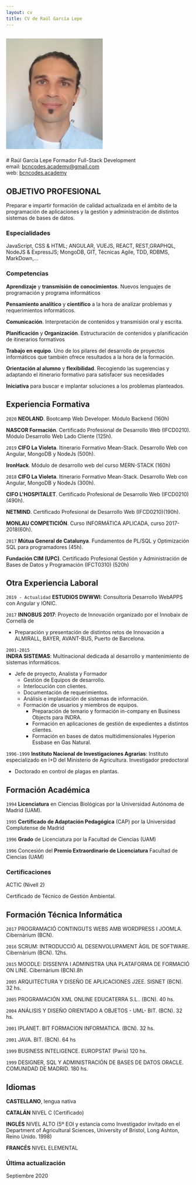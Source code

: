 ```yaml
---
layout: cv
title: CV de Raúl García Lepe
---
```

<h2>
<img class='foto' src="foto_cv.png">
</h2>
# Raúl García Lepe
Formador Full-Stack Development

<div id="webaddress">
email: <a href="http://bcncodes.academy">bcncodes.academy@gmail.com</a>
</div>
<div id="webaddress">
web: <a href="http://bcncodes.academy">  bcncodes.academy</a>
</div>


## OBJETIVO PROFESIONAL

Preparar e impartir formación de calidad actualizada en el ámbito de la programación de aplicaciones y la gestión y administración de distintos sistemas de bases de datos.

### Especialidades

JavaScript, CSS & HTML; ANGULAR, VUEJS, REACT, REST,GRAPHQL, NodeJS & ExpressJS; MongoDB, GIT, Técnicas Agile, TDD, RDBMS, MarkDown,...

### Competencias

__Aprendizaje__ y __transmisión de conocimientos__. Nuevos lenguajes de programación y programa informáticos

__Pensamiento analítico__ y __científico__ a la hora de analizar problemas y requerimientos informáticos.

__Comunicación__. Interpretación de contenidos y transmisión oral y escrita.

__Planificación__ y __Organización__. Estructuración de contenidos y planificación de itinerarios formativos

__Trabajo en equipo__. Uno de los pilares del desarrollo de proyectos informáticos que también ofrece resultados a la hora de la formación. 

__Orientación al alumno__ y __flexibilidad__. Recogiendo las sugerencias y adaptando el itinerario formativo para satisfacer sus necesidades

__Iniciativa__ para buscar e implantar soluciones a los problemas planteados.

## Experiencia Formativa

`2020`
__NEOLAND__. Bootcamp Web Developer. Módulo Backend (160h)

__NASCOR Formación__. Certificado Profesional de Desarrollo Web (IFCD0210). Módulo Desarrollo Web Lado Cliente (125h).

`2019`
__CIFO La Violeta__. Itinerario Formativo Mean-Stack. Desarrollo Web con Angular, MongoDB y NodeJs (500h).


__IronHack__. Módulo de desarrollo web del curso MERN-STACK (160h)

`2018`
__CIFO La Violeta__. Itinerario Formativo Mean-Stack. Desarrollo Web con Angular, MongoDB y NodeJs (300h).


__CIFO L'HOSPITALET__. Certificado Profesional de Desarrollo Web (IFCD0210)(490h).


__NETMIND__. Certificado Profesional de Desarrollo Web (IFCD0210)(190h).


__MONLAU COMPETICIÓN__. Curso INFORMÁTICA APLICADA, curso 2017-2018(60h).

`2017`
__Mútua General de Catalunya__. Fundamentos de PL/SQL y Optimización SQL para programadores (45h).


__Fundación CIM (UPC)__. Certificado Profesional Gestión y Administración de Bases de Datos y
Programación (IFCT0310) (520h)

## Otra Experiencia Laboral 

`2019 - Actualidad`
__ESTUDIOS DWWWI__: Consultoría Desarrollo WebAPPS con Angular y IONIC.  

`2017`
__INNOBUS 2017__: Proyecto de Innovación organizado por el Innobaix de Cornellà de
- Preparación y presentación de distintos retos de Innovación a ALMIRALL, BAYER, AVANT-BUS, Puerto de Barcelona.

`2001-2015`  
__INDRA SISTEMAS__: Multinacional dedicada al desarrollo y mantenimiento de sistemas
informáticos.
- Jefe de proyecto, Analista y Formador
  - Gestión de Equipos de desarrollo.
  - Interlocución con clientes.
  - Documentación de requerimientos.
  - Análisis e implantación de sistemas de información.
  - Formación de usuarios y miembros de equipos.
      - Preparación de temario y formación in-company en Business Objects para INDRA.
      - Formación en aplicaciones de gestión de expedientes a distintos clientes.
      - Formación en bases de datos multidimensionales Hyperion Essbase en Gas Natural.

`1996-1999`
__Instituto Nacional de Investigaciones Agrarias__: Instituto especializado en I+D del Ministerio de Agricultura.
Investigador predoctoral
  - Doctorado en control de plagas en plantas.

## Formación Académica

`1994`
 __Licenciatura__ en Ciencias Biológicas por la Universidad Autónoma de Madrid (UAM).

`1995`
 __Certificado de Adaptación Pedagógica__ (CAP) por la Universidad Complutense de Madrid

`1996`
 __Grado__ de Licenciatura  por la Facultad de Ciencias (UAM)

`1996`
 Concesión del __Premio Extraordinario de Licenciatura__ Facultad de Ciencias (UAM)

### Certificaciones

ACTIC (Nivell 2)

Certificado de Técnico de Gestión Ambiental.


## Formación Técnica Informática

`2017` 
PROGRAMACIÓ CONTINGUTS WEBS AMB WORDPRESS I JOOMLA. Cibernàrium (BCN).

`2016` 
SCRUM: INTRODUCCIÓ AL DESENVOLUPAMENT ÀGIL DE SOFTWARE. Cibernàrium (BCN). 12hs.

`2015` 
MOODLE: DISSENYA I ADMINISTRA UNA PLATAFORMA DE FORMACIÓ ON LINE. Cibernàrium (BCN).8h

`2005` 
ARQUITECTURA Y DISEÑO DE APLICACIONES J2EE. SISNET (BCN). 32 hs.

`2005` 
PROGRAMACIÓN XML ONLINE EDUCATERRA S.L.. (BCN). 40 hs.

`2004` 
ANÁLISIS Y DISEÑO ORIENTADO A OBJETOS - UML- BIT. (BCN). 32 hs.

`2001` 
IPLANET. BIT FORMACION INFORMATICA. (BCN). 32 hs.

`2001` 
JAVA. BIT. (BCN). 64 hs

`1999` 
BUSINESS INTELIGENCE. EUROPSTAT (París) 120 hs.

`1999` 
DESIGNER, SQL Y ADMINISTRACIÓN DE BASES DE DATOS ORACLE. COMUNIDAD DE MADRID. 180 hs.


<!-- A list is also available [online](http://scholar.google.co.uk/citations?user=LTOTl0YAAAAJ) -->

## Idiomas

__CASTELLANO__, lengua nativa

__CATALÁN__ NIVEL C (Certificado)

__INGLÉS__ NIVEL ALTO (5º EOI y estancia como Investigador invitado en el Department of Agricultural Sciences, University of Bristol, Long Ashton, Reino Unido. 1998)

__FRANCÉS__ NIVEL ELEMENTAL

### Última actualización

Septiembre 2020